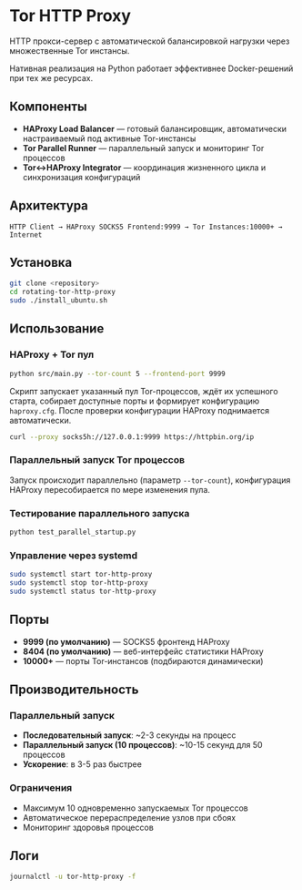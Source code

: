 # Tor HTTP Proxy

HTTP прокси-сервер с автоматической балансировкой нагрузки через множественные Tor инстансы.

Нативная реализация на Python работает эффективнее Docker-решений при тех же ресурсах.

## Компоненты

- **HAProxy Load Balancer** — готовый балансировщик, автоматически настраиваемый под активные Tor-инстансы
- **Tor Parallel Runner** — параллельный запуск и мониторинг Tor процессов
- **Tor↔HAProxy Integrator** — координация жизненного цикла и синхронизация конфигураций

## Архитектура

```
HTTP Client → HAProxy SOCKS5 Frontend:9999 → Tor Instances:10000+ → Internet
```

## Установка

```bash
git clone <repository>
cd rotating-tor-http-proxy
sudo ./install_ubuntu.sh
```

## Использование

### HAProxy + Tor пул
```bash
python src/main.py --tor-count 5 --frontend-port 9999
```

Скрипт запускает указанный пул Tor-процессов, ждёт их успешного старта, собирает доступные порты и формирует конфигурацию `haproxy.cfg`. После проверки конфигурации HAProxy поднимается автоматически.

```bash
curl --proxy socks5h://127.0.0.1:9999 https://httpbin.org/ip
```

### Параллельный запуск Tor процессов
Запуск происходит параллельно (параметр `--tor-count`), конфигурация HAProxy пересобирается по мере изменения пула.

### Тестирование параллельного запуска
```bash
python test_parallel_startup.py
```

### Управление через systemd
```bash
sudo systemctl start tor-http-proxy
sudo systemctl stop tor-http-proxy
sudo systemctl status tor-http-proxy
```

## Порты

- **9999 (по умолчанию)** — SOCKS5 фронтенд HAProxy
- **8404 (по умолчанию)** — веб-интерфейс статистики HAProxy
- **10000+** — порты Tor-инстансов (подбираются динамически)

## Производительность

### Параллельный запуск
- **Последовательный запуск**: ~2-3 секунды на процесс
- **Параллельный запуск (10 процессов)**: ~10-15 секунд для 50 процессов
- **Ускорение**: в 3-5 раз быстрее

### Ограничения
- Максимум 10 одновременно запускаемых Tor процессов
- Автоматическое перераспределение узлов при сбоях
- Мониторинг здоровья процессов

## Логи

```bash
journalctl -u tor-http-proxy -f
```